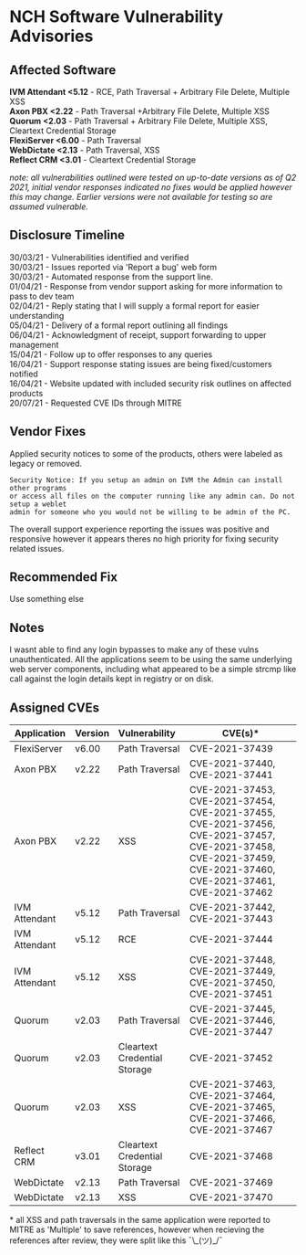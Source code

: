 # NCH Software Vulnerability Advisories

## Affected Software
**IVM Attendant <5.12** - RCE, Path Traversal + Arbitrary File Delete, Multiple XSS <br>
**Axon PBX <2.22** - Path Traversal +Arbitrary File Delete, Multiple XSS <br>
**Quorum <2.03** - Path Traversal + Arbitrary File Delete, Multiple XSS, Cleartext Credential Storage <br>
**FlexiServer <6.00** - Path Traversal <br>
**WebDictate <2.13** - Path Traversal, XSS <br>
**Reflect CRM <3.01** - Cleartext Credential Storage <br>

_note: all vulnerabilities outlined were tested on up-to-date versions as of Q2 2021, initial vendor responses indicated no fixes would be applied however this may change. Earlier versions were not available for testing so are assumed vulnerable._

## Disclosure Timeline

30/03/21 - Vulnerabilities identified and verified <br>30/03/21 - Issues reported via 'Report a bug' web form <br>30/03/21 - Automated response from the support line. <br>
01/04/21 - Response from vendor support asking for more information to pass to dev team <br>02/04/21 - Reply stating that I will supply a formal report for easier understanding <br>05/04/21 - Delivery of a formal report outlining all findings <br>
06/04/21 - Acknowledgment of receipt, support forwarding to upper management <br>
15/04/21 - Follow up to offer responses to any queries <br>
16/04/21 - Support response stating issues are being fixed/customers notified <br>
16/04/21 - Website updated with included security risk outlines on affected products <br>
20/07/21 - Requested CVE IDs through MITRE <br>



## Vendor Fixes

Applied security notices to some of the products, others were labeled as legacy or removed.

``` 
Security Notice: If you setup an admin on IVM the Admin can install other programs
or access all files on the computer running like any admin can. Do not setup a weblet
admin for someone who you would not be willing to be admin of the PC.
```
The overall support experience reporting the issues was positive and responsive however it appears theres no high priority for fixing security related issues.

## Recommended Fix
Use something else

## Notes
I wasnt able to find any login bypasses to make any of these vulns unauthenticated. All the applications seem to be using the same underlying web server components, including what appeared to be a simple strcmp like call against the login details kept in registry or on disk.

## Assigned CVEs

| Application | Version | Vulnerability | CVE(s)* |
|-------------|---------|:--------------|---------|
| FlexiServer | v6.00 | Path Traversal | CVE-2021-37439 | 
| Axon PBX | v2.22 | Path Traversal | CVE-2021-37440, CVE-2021-37441 |
| Axon PBX | v2.22 | XSS | CVE-2021-37453, CVE-2021-37454, CVE-2021-37455, CVE-2021-37456, CVE-2021-37457, CVE-2021-37458, CVE-2021-37459, CVE-2021-37460, CVE-2021-37461, CVE-2021-37462 |
| IVM Attendant | v5.12 | Path Traversal | CVE-2021-37442, CVE-2021-37443 |
| IVM Attendant | v5.12 | RCE | CVE-2021-37444 |
| IVM Attendant | v5.12 | XSS | CVE-2021-37448, CVE-2021-37449, CVE-2021-37450, CVE-2021-37451 |
| Quorum | v2.03 | Path Traversal | CVE-2021-37445, CVE-2021-37446, CVE-2021-37447 |
| Quorum | v2.03 | Cleartext Credential Storage | CVE-2021-37452 |
| Quorum | v2.03 | XSS | CVE-2021-37463, CVE-2021-37464, CVE-2021-37465, CVE-2021-37466, CVE-2021-37467 |
| Reflect CRM | v3.01 | Cleartext Credential Storage | CVE-2021-37468 |  
| WebDictate | v2.13 | Path Traversal | CVE-2021-37469 | 
| WebDictate | v2.13 | XSS | CVE-2021-37470 | 


\* all XSS and path traversals in the same application were reported to MITRE as 'Multiple' to save references, however when recieving the references after review, they were split like this ¯\\\_(ツ)\_/¯
